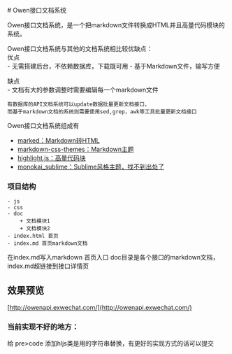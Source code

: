 <br/>  
# Owen接口文档系统

Owen接口文档系统，是一个把markdown文件转换成HTML并且高量代码模块的系统。  

Owen接口文档系统与其他的文档系统相比较优缺点：  
优点  
    - 无需搭建后台，不依赖数据库，下载既可用
    - 基于Markdown文件，输写方便

缺点  
    - 文档有大的参数调整时需要编辑每一个markdown文件

```
有数据库的API文档系统可以update数据批量更新文档接口，
而基于markdown文档的系统则需要使用sed,grep，awk等工具批量更新文档接口

```

Owen接口文档系统组成有
- [marked：Markdown转HTML](https://github.com/markedjs/marked)
- [markdown-css-themes：Markdown主题](https://github.com/jasonm23/markdown-css-themes)
- [highlight.js：高量代码块](https://github.com/isagalaev/highlight.js)
- [monokai_sublime：Sublime风格主题，找不到出处了](#)

### 项目结构
    - js
    - css
    - doc
        + 文档模块1
        + 文档模块2
    - index.html 首页
    - index.md 首页markdown文档

在index.md写入markdown 首页入口
doc目录是各个接口的markdown文档，index.md超链接到接口详情页


###  
## 效果预览
[http://owenapi.exwechat.com/](http://owenapi.exwechat.com/)

### 当前实现不好的地方：
给 pre>code 添加hljs类是用的字符串替换，有更好的实现方式的话可以提交